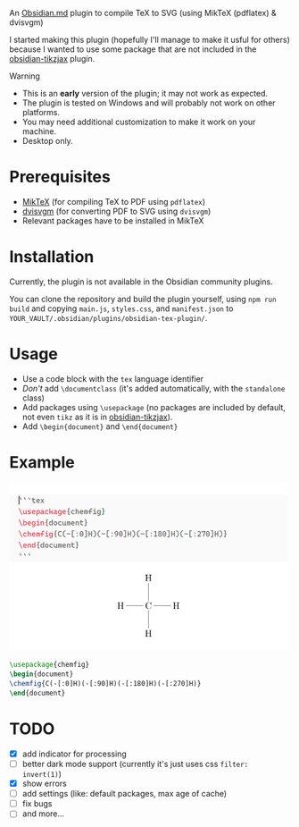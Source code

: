 An [Obsidian.md](https://obsidian.md/) plugin to compile TeX to SVG (using MikTeX (pdflatex) & dvisvgm)

I started making this plugin (hopefully I'll manage to make it usful for others) because I wanted to use some package that are not included in the [obsidian-tikzjax](https://github.com/artisticat1/obsidian-tikzjax) plugin.

> [!WARNING]
> - This is an **early** version of the plugin; it may not work as expected. 
> - The plugin is tested on Windows and will probably not work on other platforms.
> - You may need additional customization to make it work on your machine.
> - Desktop only.

# Prerequisites

- [MikTeX](https://miktex.org/download) (for compiling TeX to PDF using `pdflatex`)
- [dvisvgm](https://dvisvgm.de/Downloads/) (for converting PDF to SVG using `dvisvgm`)
- Relevant packages have to be installed in MikTeX

# Installation

Currently, the plugin is not available in the Obsidian community plugins. 

You can clone the repository and build the plugin yourself, using `npm run build` and copying `main.js`, `styles.css`, and `manifest.json` to `YOUR_VAULT/.obsidian/plugins/obsidian-tex-plugin/`.

# Usage

- Use a code block with the `tex` language identifier
- _Don't_ add `\documentclass` (it's added automatically, with the `standalone` class)
- Add packages using `\usepackage` (no packages are included by default, not even `tikz` as it is in [obsidian-tikzjax](https://github.com/artisticat1/obsidian-tikzjax)).
- Add `\begin{document}` and `\end{document}`

# Example

![screenshot](screenshot.png)

```tex
\usepackage{chemfig}
\begin{document}
\chemfig{C(-[:0]H)(-[:90]H)(-[:180]H)(-[:270]H)}
\end{document}
```

# TODO 

- [x] add indicator for processing
- [ ] better dark mode support (currently it's just uses css `filter: invert(1)`)
- [x] show errors
- [ ] add settings (like: default packages, max age of cache)
- [ ] fix bugs   
- [ ] and more...
